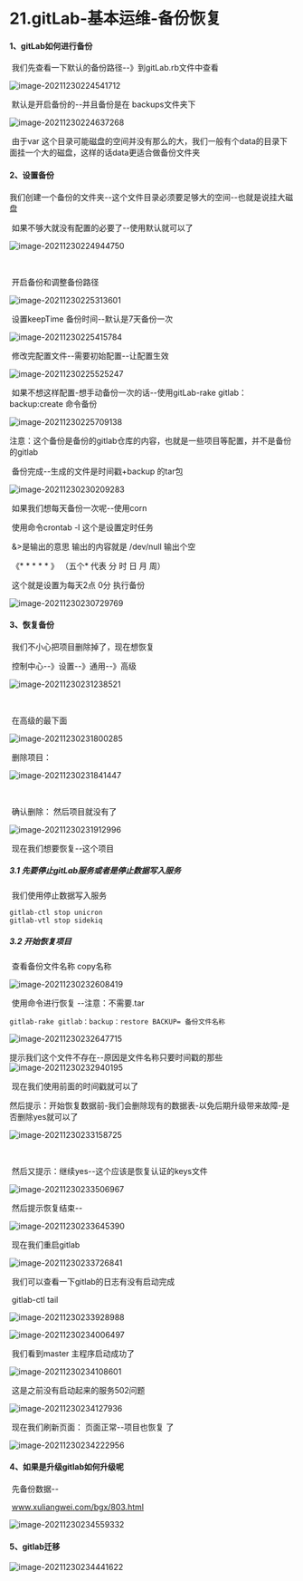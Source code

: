 # 21.gitLab-基本运维-备份恢复



#### 1、gitLab如何进行备份

​	我们先查看一下默认的备份路径--》到gitLab.rb文件中查看

![image-20211230224541712](../../.vuepress/public/images/image-20211230224541712.png)



​	默认是开启备份的--并且备份是在 backups文件夹下

![image-20211230224637268](../../.vuepress/public/images/image-20211230224637268.png)



​	由于var 这个目录可能磁盘的空间并没有那么的大，我们一般有个data的目录下面挂一个大的磁盘，这样的话data更适合做备份文件夹



#### 2、设置备份

​	我们创建一个备份的文件夹--这个文件目录必须要足够大的空间--也就是说挂大磁盘

​	如果不够大就没有配置的必要了--使用默认就可以了

![image-20211230224944750](../../.vuepress/public/images/image-20211230224944750.png)

​	

​	开启备份和调整备份路径

![image-20211230225313601](../../.vuepress/public/images/image-20211230225313601.png)



​	设置keepTime 备份时间--默认是7天备份一次

![image-20211230225415784](../../.vuepress/public/images/image-20211230225415784.png)



​	修改完配置文件--需要初始配置--让配置生效

![image-20211230225525247](../../.vuepress/public/images/image-20211230225525247.png)



​	如果不想这样配置-想手动备份一次的话--使用gitLab-rake gitlab：backup:create 命令备份

![image-20211230225709138](../../.vuepress/public/images/image-20211230225709138.png)



​	注意：这个备份是备份的gitlab仓库的内容，也就是一些项目等配置，并不是备份的gitlab



​	备份完成--生成的文件是时间戳+backup 的tar包

![image-20211230230209283](../../.vuepress/public/images/image-20211230230209283.png)



​	如果我们想每天备份一次呢--使用corn 

​		使用命令crontab -l      这个是设置定时任务

​		&>是输出的意思 输出的内容就是  /dev/null 输出个空

​		《*   *   *   *   * 》 （五个* 代表 分 时 日 月 周）

​	这个就是设置为每天2点 0分 执行备份

![image-20211230230729769](../../.vuepress/public/images/image-20211230230729769.png)





#### 3、恢复备份

​	我们不小心把项目删除掉了，现在想恢复

​	控制中心--》设置--》通用--》高级

![image-20211230231238521](../../.vuepress/public/images/image-20211230231238521.png)

​	

​		在高级的最下面

![image-20211230231800285](../../.vuepress/public/images/image-20211230231800285.png)



​	删除项目：

![image-20211230231841447](../../.vuepress/public/images/image-20211230231841447.png)

​	

​	确认删除：		然后项目就没有了

![image-20211230231912996](../../.vuepress/public/images/image-20211230231912996.png)





​	现在我们想要恢复--这个项目



##### 3.1 先要停止gitLab服务或者是停止数据写入服务

​		我们使用停止数据写入服务

```
gitlab-ctl stop unicron
gitlab-vtl stop sidekiq
```



##### 3.2 开始恢复项目

​	查看备份文件名称 copy名称

![image-20211230232608419](../../.vuepress/public/images/image-20211230232608419.png)



​	使用命令进行恢复  --注意：不需要.tar

```
gitlab-rake gitlab：backup：restore BACKUP= 备份文件名称
```

![image-20211230232647715](../../.vuepress/public/images/image-20211230232647715.png)



提示我们这个文件不存在--原因是文件名称只要时间戳的那些![image-20211230232940195](../../.vuepress/public/images/image-20211230232940195.png)



​	现在我们使用前面的时间戳就可以了

​	然后提示：开始恢复数据前-我们会删除现有的数据表-以免后期升级带来故障-是否删除yes就可以了

![image-20211230233158725](../../.vuepress/public/images/image-20211230233158725.png)

​	

​	然后又提示：继续yes--这个应该是恢复认证的keys文件

![image-20211230233506967](../../.vuepress/public/images/image-20211230233506967.png)



​	然后提示恢复结束--

![image-20211230233645390](../../.vuepress/public/images/image-20211230233645390.png)



​	现在我们重启gitlab

![image-20211230233726841](../../.vuepress/public/images/image-20211230233726841.png)



​	我们可以查看一下gitlab的日志有没有启动完成

​	gitlab-ctl tail

![image-20211230233928988](../../.vuepress/public/images/image-20211230233928988.png)

![image-20211230234006497](../../.vuepress/public/images/image-20211230234006497.png)



​	我们看到master 主程序启动成功了

![image-20211230234108601](../../.vuepress/public/images/image-20211230234108601.png)



​	这是之前没有启动起来的服务502问题

![image-20211230234127936](../../.vuepress/public/images/image-20211230234127936.png)



​	现在我们刷新页面： 页面正常--项目也恢复 了

![image-20211230234222956](../../.vuepress/public/images/image-20211230234222956.png)





#### 4、如果是升级gitlab如何升级呢

​		先备份数据--

​	www.xuliangwei.com/bgx/803.html

![image-20211230234559332](../../.vuepress/public/images/image-20211230234559332.png)







#### 5、gitlab迁移

![image-20211230234441622](../../.vuepress/public/images/image-20211230234441622.png)













































































